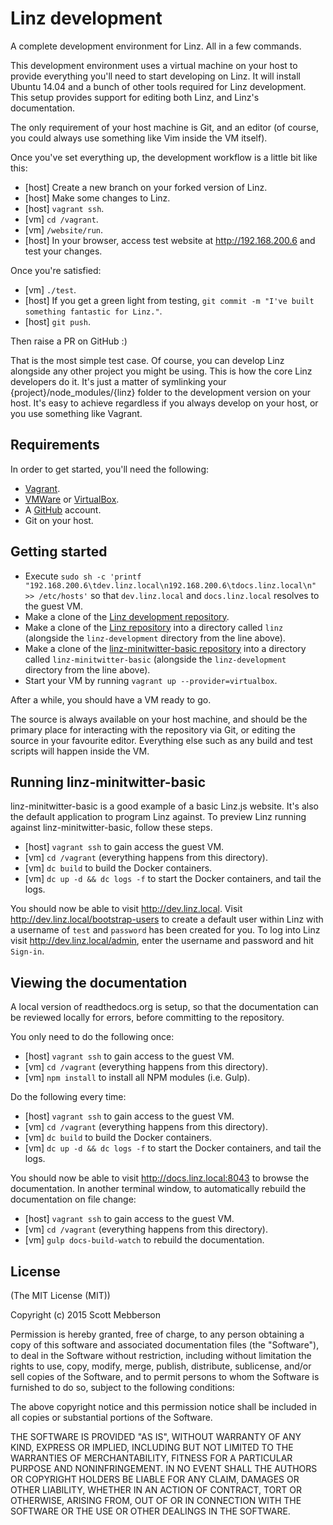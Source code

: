 # Linz development

A complete development environment for Linz. All in a few commands.

This development environment uses a virtual machine on your host to provide everything you'll need to start developing on Linz. It will install Ubuntu 14.04 and a bunch of other tools required for Linz development. This setup provides support for editing both Linz, and Linz's documentation.

The only requirement of your host machine is Git, and an editor (of course, you could always use something like Vim inside the VM itself).

Once you've set everything up, the development workflow is a little bit like this:

- [host]    Create a new branch on your forked version of Linz.
- [host]    Make some changes to Linz.
- [host]    `vagrant ssh`.
- [vm]      `cd /vagrant`.
- [vm]      `/website/run`.
- [host]    In your browser, access test website at http://192.168.200.6 and test your changes.

Once you're satisfied:

- [vm]      `./test`.
- [host]    If you get a green light from testing, `git commit -m "I've built something fantastic for Linz."`.
- [host]    `git push`.

Then raise a PR on GitHub :)

That is the most simple test case. Of course, you can develop Linz alongside any other project you might be using. This is how the core Linz developers do it. It's just a matter of symlinking your {project}/node_modules/{linz} folder to the development version on your host. It's easy to achieve regardless if you always develop on your host, or you use something like Vagrant.

## Requirements

In order to get started, you'll need the following:

- [Vagrant](https://www.vagrantup.com/).
- [VMWare](http://www.vmware.com/]) or [VirtualBox](https://www.virtualbox.org/).
- A [GitHub](https://github.com/) account.
- Git on your host.

## Getting started

- Execute `sudo sh -c 'printf "192.168.200.6\tdev.linz.local\n192.168.200.6\tdocs.linz.local\n" >> /etc/hosts'` so that `dev.linz.local` and `docs.linz.local` resolves to the guest VM.
- Make a clone of the [Linz development repository](https://github.com/smebberson/linz-development).
- Make a clone of the [Linz repository](https://github.com/smebberson/linz) into a directory called `linz` (alongside the `linz-development` directory from the line above).
- Make a clone of the [linz-minitwitter-basic repository](https://github.com/smebberson/linz-minitwitter-basic) into a directory called `linz-minitwitter-basic` (alongside the `linz-development` directory from the line above).
- Start your VM by running `vagrant up --provider=virtualbox`.

After a while, you should have a VM ready to go.

The source is always available on your host machine, and should be the primary place for interacting with the repository via Git, or editing the source in your favourite editor. Everything else such as any build and test scripts will happen inside the VM.

## Running linz-minitwitter-basic

linz-minitwitter-basic is a good example of a basic Linz.js website. It's also the default application to program Linz against. To preview Linz running against linz-minitwitter-basic, follow these steps.

- [host]    `vagrant ssh` to gain access the guest VM.
- [vm]      `cd /vagrant` (everything happens from this directory).
- [vm]      `dc build` to build the Docker containers.
- [vm]      `dc up -d && dc logs -f` to start the Docker containers, and tail the logs.

You should now be able to visit http://dev.linz.local. Visit http://dev.linz.local/bootstrap-users to create a default user within Linz with a username of `test` and `password` has been created for you. To log into Linz visit http://dev.linz.local/admin, enter the username and password and hit `Sign-in`.

## Viewing the documentation

A local version of readthedocs.org is setup, so that the documentation can be reviewed locally for errors, before committing to the repository.

You only need to do the following once:

- [host]    `vagrant ssh` to gain access to the guest VM.
- [vm]      `cd /vagrant` (everything happens from this directory).
- [vm]      `npm install` to install all NPM modules (i.e. Gulp).

Do the following every time:

- [host]    `vagrant ssh` to gain access to the guest VM.
- [vm]      `cd /vagrant` (everything happens from this directory).
- [vm]      `dc build` to build the Docker containers.
- [vm]      `dc up -d && dc logs -f` to start the Docker containers, and tail the logs.

You should now be able to visit http://docs.linz.local:8043 to browse the documentation.
In another terminal window, to automatically rebuild the documentation on file change:

- [host]    `vagrant ssh` to gain access to the guest VM.
- [vm]      `cd /vagrant` (everything happens from this directory).
- [vm]      `gulp docs-build-watch` to rebuild the documentation.

## License

(The MIT License (MIT))

Copyright (c) 2015 Scott Mebberson

Permission is hereby granted, free of charge, to any person obtaining a copy
of this software and associated documentation files (the "Software"), to deal
in the Software without restriction, including without limitation the rights
to use, copy, modify, merge, publish, distribute, sublicense, and/or sell
copies of the Software, and to permit persons to whom the Software is
furnished to do so, subject to the following conditions:

The above copyright notice and this permission notice shall be included in all
copies or substantial portions of the Software.

THE SOFTWARE IS PROVIDED "AS IS", WITHOUT WARRANTY OF ANY KIND, EXPRESS OR
IMPLIED, INCLUDING BUT NOT LIMITED TO THE WARRANTIES OF MERCHANTABILITY,
FITNESS FOR A PARTICULAR PURPOSE AND NONINFRINGEMENT. IN NO EVENT SHALL THE
AUTHORS OR COPYRIGHT HOLDERS BE LIABLE FOR ANY CLAIM, DAMAGES OR OTHER
LIABILITY, WHETHER IN AN ACTION OF CONTRACT, TORT OR OTHERWISE, ARISING FROM,
OUT OF OR IN CONNECTION WITH THE SOFTWARE OR THE USE OR OTHER DEALINGS IN THE
SOFTWARE.
